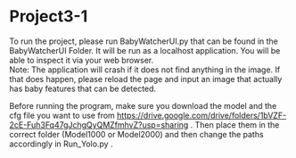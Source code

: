 # Project3-1
To run the project, please run BabyWatcherUI.py that can be found in the BabyWatcherUI Folder.
It will be run as a localhost application. You will be able to inspect it via your web browser.\
Note: The application will crash if it does not find anything in the image. If that does happen, please reload the page and input an image that actually has baby features that can be detected.


Before running the program, make sure you download the model and the cfg file you want to use from https://drive.google.com/drive/folders/1bVZF-2cE-Fuh3Fq47gJchgQyQMZfmhvZ?usp=sharing . 
Then place them in the correct folder (Model1000 or Model2000) and then change the paths accordingly in Run_Yolo.py .